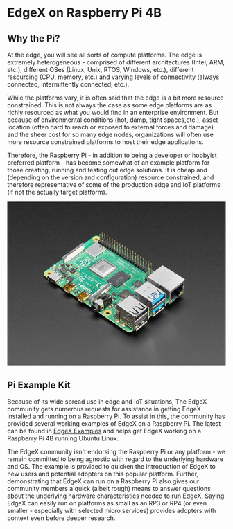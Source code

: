 # EdgeX on Raspberry Pi 4B

## Why the Pi?
At the edge, you will see all sorts of compute platforms.  The edge is extremely heterogeneous - comprised of different architectures (Intel, ARM, etc.), different OSes (Linux, Unix, RTOS, Windows, etc.), different resourcing (CPU, memory, etc.) and varying levels of connectivity (always connected, intermittently connected, etc.).

While the platforms vary, it is often said that the edge is a bit more resource constrained.  This is not always the case as some edge platforms are as richly resourced as what you would find in an enterprise environment.  But because of environmental conditions (hot, damp, tight spaces,etc.), asset location (often hard to reach or exposed to external forces and damage) and the sheer cost for so many edge nodes, organizations will often use more resource constrained platforms to host their edge applications.

Therefore, the Raspberry Pi - in addition to being a developer or hobbyist preferred platform - has become somewhat of an example platform for those creating, running and testing out edge solutions.  It is cheap and (depending on the version and configuration) resource constrained, and therefore representative of some of the production edge and IoT platforms (if not the actually target platform).

![The Raspberry Pi 4](./RP4.jpeg)

## Pi Example Kit
Because of its wide spread use in edge and IoT situations, The EdgeX community gets numerous requests for assistance in getting EdgeX installed and running on a Raspberry Pi. To assist in this, the community has provided several working examples of EdgeX on a Raspberry Pi.  The latest can be found in [EdgeX Examples](https://github.com/edgexfoundry/edgex-examples/tree/master/deployment/raspberry-pi-4) and helps get EdgeX working on a Raspberry Pi 4B running Ubuntu Linux.

The EdgeX community isn't endorsing the Raspberry Pi or any platform - we remain committed to being agnostic with regard to the underlying hardware and OS.  The example is provided to quicken the introduction of EdgeX to new users and potential adopters on this popular platform.  Further, demonstrating that EdgeX can run on a Raspberry Pi also gives our community members a quick (albeit rough) means to answer questions about the underlying hardware characteristics needed to run EdgeX.  Saying EdgeX can easily run on platforms as small as an RP3 or RP4 (or even smaller - especially with selected micro services) provides adopters with context even before deeper research. 